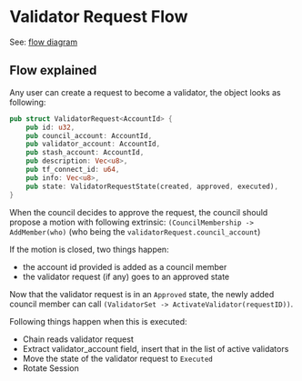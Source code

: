 # Validator Request Flow

See: [flow diagram](./validator_request_flow.md)

## Flow explained

Any user can create a request to become a validator, the object looks as following:

```rust
pub struct ValidatorRequest<AccountId> {
    pub id: u32,
    pub council_account: AccountId,
    pub validator_account: AccountId,
    pub stash_account: AccountId,
    pub description: Vec<u8>,
    pub tf_connect_id: u64,
    pub info: Vec<u8>,
    pub state: ValidatorRequestState(created, approved, executed),
}
```

When the council decides to approve the request, the council should propose a motion with following extrinsic: `(CouncilMembership -> AddMember(who)` (who being the `validatorRequest.council_account`)

If the motion is closed, two things happen:

- the account id provided is added as a council member
- the validator request (if any) goes to an approved state

Now that the validator request is in an `Approved` state, the newly added council member can call `(ValidatorSet -> ActivateValidator(requestID))`.

Following things happen when this is executed:

- Chain reads validator request
- Extract validator_account field, insert that in the list of active validators
- Move the state of the validator request to `Executed`
- Rotate Session
